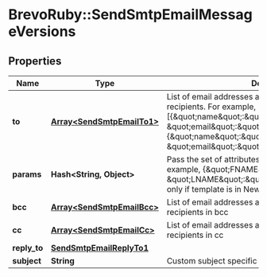 # BrevoRuby::SendSmtpEmailMessageVersions

## Properties
Name | Type | Description | Notes
------------ | ------------- | ------------- | -------------
**to** | [**Array&lt;SendSmtpEmailTo1&gt;**](SendSmtpEmailTo1.md) | List of email addresses and names (_optional_) of the recipients. For example, [{\&quot;name\&quot;:\&quot;Jimmy\&quot;, \&quot;email\&quot;:\&quot;jimmy98@example.com\&quot;}, {\&quot;name\&quot;:\&quot;Joe\&quot;, \&quot;email\&quot;:\&quot;joe@example.com\&quot;}] | 
**params** | **Hash&lt;String, Object&gt;** | Pass the set of attributes to customize the template. For example, {\&quot;FNAME\&quot;:\&quot;Joe\&quot;, \&quot;LNAME\&quot;:\&quot;Doe\&quot;}. It&#39;s considered only if template is in New Template Language format. | [optional] 
**bcc** | [**Array&lt;SendSmtpEmailBcc&gt;**](SendSmtpEmailBcc.md) | List of email addresses and names (optional) of the recipients in bcc | [optional] 
**cc** | [**Array&lt;SendSmtpEmailCc&gt;**](SendSmtpEmailCc.md) | List of email addresses and names (optional) of the recipients in cc | [optional] 
**reply_to** | [**SendSmtpEmailReplyTo1**](SendSmtpEmailReplyTo1.md) |  | [optional] 
**subject** | **String** | Custom subject specific to message version  | [optional] 



